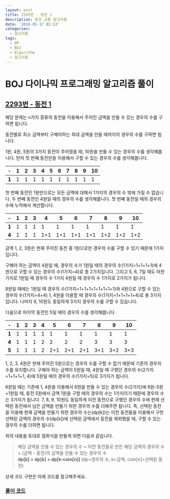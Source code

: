 ```yaml
---
layout: post
title: 2293번 - 동전 1
description: 동전 교환 알고리즘
date: '2018-01-17 01:13'
categories:
  - 알고리즘
tags:
  - DP
  - BOJ
  - Algorithm
  - 알고리즘
---
```


# BOJ 다이나믹 프로그래밍 알고리즘 풀이
## [2293번 - 동전 1](https://www.acmicpc.net/problem/2293) <br/>

해당 문제는 n가지 종류의 동전을 이용해서 주어진 금액을 만들 수 있는 경우의 수를 구하면 됩니다.

동전별로 최소 금액부터 구해야하는 최대 금액을 만들 때까지의 경우의 수를 구하면 됩니다.

1원, 4원, 5원의 3가지 동전이 주어졌을 때, 10원을 만들 수 있는 경우의 수를 생각해봅니다.
먼저 첫 번째 동전만을 이용해서 구할 수 있는 경우의 수를 생각해봅니다.

| -  | 1 | 2 | 3 | 4 | 5 | 6 | 7 | 8 | 9 | 10 |
---|---|---|---|---|---|---|---|---|---|---|
**1** | 1 | 1 | 1 | 1 | 1 | 1 | 1 | 1 | 1 | 1 |

첫 번째 동전인 1원만으로는 모든 금액에 대해서 1가지의 경우의 수 밖에 가질 수 없습니다.
두 번째 동전인 4원일 때의 경우의 수를 생각해봅니다. 첫 번째 동전일 때의 경우의 수에 누적해서 계산합니다.

| -  | 1  | 2  | 3 | 4  | 5  | 6  | 7  | 8  | 9  | 10 |
---|---|---|---|---|---|---|---|---|---|---|
**1**  | 1 | 1 | 1 | 1 | 1 | 1 | 1 | 1 | 1 | 1 |
**4**  | 1 | 1  | 1  | 1+1  | 1+1  | 1+1  | 1+1  | 1+2  | 1+2  | 1+2  |

금액 1, 2, 3원은 현재 주어진 동전 중 1원으로만 경우의 수를 구할 수 있기 때문에 1가지입니다.

구해야 하는 금액이 4원일 때, 경우의 수가 1원일 때의 경우의 수(1가지=1+1+1+1)에 4원으로 구할 수 있는 경우의 수(1가지=4)로 총 2가지입니다.
그리고 5, 6, 7일 때도 마찬가지로 1원일 때 경우의 수 1가지 4원일 때 경우의 수 1가지로 2가지가 됩니다.

8원일 때에는 1원일 때 경우의 수(1가지=1+1+1+1+1+1+1+1)와 4원으로 구할 수 있는 경우의 수(1가지=4+4) 1, 4원을 이용할 때 경우의 수(1가지=1+1+1+1+4)로 총 3가지입니다. 나머지 9, 10원도 동일하게 3가지 경우의 수를 구할 수 있습니다.

다음으로 마지막 동전인 5일 때의 경우의 수를 생각해봅니다.

| - | 1  | 2  | 3 | 4  | 5  | 6  | 7  | 8  | 9  | 10 |
---|---|---|---|---|---|---|---|---|---|---|
**1**  | 1 | 1 | 1 | 1 | 1 | 1 | 1 | 1 | 1 | 1 |
**4**  | 1 | 1 | 1 | 2 | 2 | 2 | 2 | 3 | 3 | 3 |
**5**  | 1 | 1 | 1 | 2  | 2+1  | 2+1  | 2+1  | 3+1  | 3+2  | 3+3  |

1, 2, 3, 4원은 현재 주어진 5원으로는 경우의 수를 구할 수 없기 때문에 기존의 경우의 수를 유지합니다. 구해야 하는 금액이 5원일 때, 4원일 때 구했던 경우의 수(2가지=1+1+1+1, 4)에 5원일 때의 경우의 수(1가지=5)로 3가지가 됩니다.

6원일 때는 기존에 1, 4원을 이용해서 6원을 만들 수 있는 경우의 수(2가지)에 6원-5원=1원일 때, 동전 5원에서 금액 1원을 구할 때의 경우의 수는 1가지이기 때문에 경우의 수는 3가지가 됩니다. 7, 8, 9, 10원도 동일하게 이전 동전으로 구했던 경우의 수에 현재 선택된 동전에서 남은 금액을 만들기 위한 경우의 수를 더해주면 됩니다.
즉, 선택된 동전을 이용해 현재 금액을 만들기 위한 경우의 수는(dp[k])는 이전 동전들을 이용해서 구한 선택된 금액의 경우의 수(dp[k])에 선택된 금액에서 동전을 제외했을 때, 구할 수 있는 경우의 수를 더하면 됩니다.

위의 내용을 토대로 점화식을 만들게 되면 다음과 같습니다.

> 해당 금액을 만들 수 있는 경우의 수 = 이전 동전들로 만든 해당 금액의 경우의 수 + (금액 - 동전)의 금액을 만들 수 있는 경우의 수 <br/>
> **dp[k] = dp[k] + dp[k-coin[n]]** (dp=경우의 수, k=금액, coin[n]=선택된 동전)

상세 코드 구현은 아래 코드를 참고해주세요.

### [풀이 코드](https://github.com/hongsii/Algorithms/blob/master/src/BOJ/DP/Problem_2579.java)
